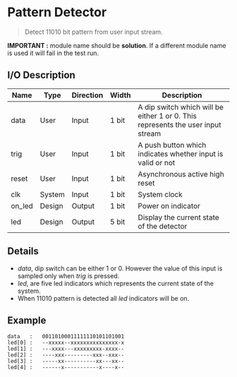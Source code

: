 <!--
name=pattern_detector
major_type=Sequential
minor_type=FSM
author=udara
checker=open_sim_out
difficulty=moderate
points=10
-->

Pattern Detector
================

> Detect 11010 bit pattern from user input stream.
                
**IMPORTANT :** module name should be **solution**. If a different module name is used it will fail in the test run.

I/O Description
---------------

| Name     |  Type   |  Direction |  Width   | Description   |
|----------|---------|------------|----------|---------------|
| data     |  User   |    Input   | 1 bit    | A dip switch which will be either 1 or 0. This represents the user input stream |
| trig     |  User   |    Input   | 1 bit    | A push button which indicates whether input is valid or not |
| reset    |  User   |    Input   | 1 bit    | Asynchronous active high reset |
| clk      |  System |    Input   | 1 bit    | System clock  |
| on\_led  |  Design |    Output  | 1 bit    | Power on indicator |
| led      |  Design |    Output  | 5 bit    | Display the current state of the detector |

Details
-------

* *data*, dip switch can be either 1 or 0. However the value of this input is sampled only when *trig* is pressed.
* *led*, are five led indicators which represents the current state of the system.
* When 11010 pattern is detected all *led* indicators will be on.

Example
-------

```
data   :   00110100011111110101101001 
led[0] :   --xxxxx--xxxxxxxxxxxxxxx-x 
led[1] :   ---xxxx---xxxxxxxxx-xxxx--
led[2] :   ----xxx---------xxx--xxx--
led[3] :   -----xx----------xx---xx--
led[4] :   ------x-----------x----x--

```
